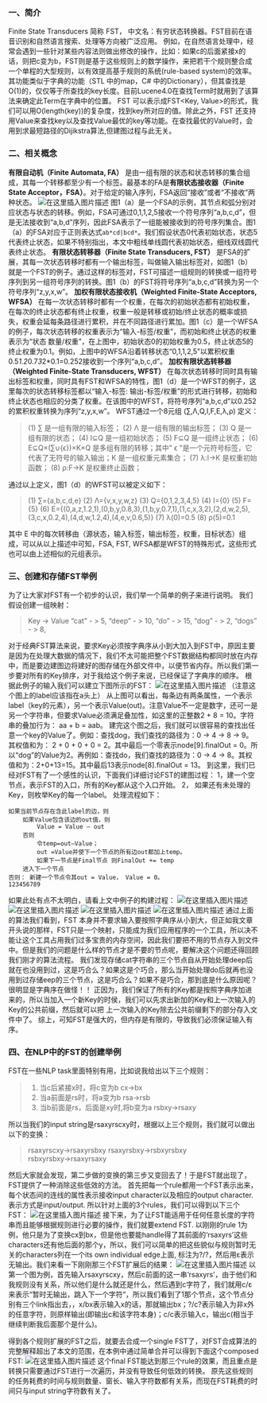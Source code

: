 ### 一、简介

Finite State Transducers 简称 FST， 中文名：有穷状态转换器。FST目前在语音识别和自然语言搜索、处理等方向被广泛应用。
例如，在自然语言处理中，经常会遇到一些针对某些内容法则做出修改的操作，比如：如果c的后面紧接x的话，则把c变为b，FST则是基于这些规则上的数学操作，来把若干个规则整合成一个单程的大型规则，以有效提高基于规则的系统(rule-based system)的效率。
其功能类似于字典的功能（STL 中的map，C# 中的Dictionary），但其查找是O(1)的，仅仅等于所查找的key长度。目前Lucene4.0在查找Term时就用到了该算法来确定此Term在字典中的位置。
FST 可以表示成FST<Key, Value>的形式，我们可以用O(length(key))的复杂度，找到key所对应的值。除此之外，FST 还支持用Value来查找key以及查找Value最优的key等功能。在查找最优的Value时，会用到求最短路径的Dijikstra算法,但建图过程与此无关。

### 二、相关概念

**有限自动机（Finite Automata, FA）** 是由一组有限的状态和状态转移的集合组成，其每一个转移都至少有一个标签。最基本的FA是**有限状态接收器（Finite State Acceptor，FSA）**。对于给定的输入序列，FSA返回“接收”或者“不接收”两种状态。
![在这里插入图片描述](https://img-blog.csdnimg.cn/20190708120822848.jpg?x-oss-process=image/watermark,type_ZmFuZ3poZW5naGVpdGk,shadow_10,text_aHR0cHM6Ly9ibG9nLmNzZG4ubmV0L3Zpdmlhbl9sbA==,size_16,color_FFFFFF,t_70)
图1（a）是一个FSA的示例，其节点和弧分别对应状态与状态的转移。例如，FSA可通过0,1,1,2,5接收一个符号序列“a,b,c,d”，但是无法接收到“a,b,d”序列，因此FSA表示了一组能被接收到的符号序列集合。图1（a）的FSA对应于正则表达式`ab*cd|bcd*`。我们假设状态0代表初始状态，状态5代表终止状态，如果不特别指出，本文中粗线单线圆代表初始状态，细线双线圆代表终止状态。
**有限状态转移器（Finite State Transducers, FST）** 是FSA的扩展，其每一次状态转移时都有一个输出标签，叫做输入输出标签对，如图1（b）就是一个FST的例子。通过这样的标签对，FST可描述一组规则的转换或一组符号序列到另一组符号序列的转换。图1（b）的FST将符号序列“a,b,c,d”转换为另一个符号序列“z,y,x,w”。
**加权有限状态接收机（Weighted Finite-State Acceptors, WFSA）** 在每一次状态转移时都有一个权重，在每次的初始状态都有初始权重，在每次的终止状态都有终止权重，权重一般是转移或初始/终止状态的概率或损失，权重会延每条路径进行累积，并在不同路径进行累加。图1（c）是一个WFSA的例子，每次状态转移的权重表示为“输入-标签/权重”，而初始和终止状态的权重表示为“状态 数量/权重”，在上图中，初始状态0的初始权重为0.5，终止状态5的终止权重为0.1。例如，上图中的WFSA沿着转移状态“0,1,1,2,5”以累积权重0.5*1.2*0.7*3*2*0.1=0.252接收到一个序列“a,b,c,d”。
**加权有限状态转移器（Weighted Finite-State Transducers, WFST）** 在每次状态转移时同时具有输出标签和权重，同时具有FST和WFSA的特性，图1（d）是一个WFST的例子，这里每次的状态转移标签都以“输入-标签: 输出-标签/权重”的形式进行转移，初始和终止状态也相应的分类了权重。在该图中的WFST，将符号序列“a,b,c,d”以0.252的累积权重转换为序列“z,y,x,w”。
WFST通过一个8元组 (∑,Λ,Q,I,F,E,λ,ρ) 定义：

> (1) ∑ 是一组有限的输入标签；
> (2) Λ 是一组有限的输出标签；
> (3) Q 是一组有限的状态；
> (4) I⊆Q 是一组初始状态；
> (5) F⊆Q 是一组终止状态；
> (6) E⊆Q×(∑∪{ϵ})×K×Q 是多组有限的转移；其中" ϵ "是一个元符号标签，它代表了无符号的输入输出；K 是一组权重元素集合；
> (7) λ:I→K 是权重初始函数；
> (8) ρ:F→K 是权重终止函数；

通过以上定义，图1（d）的WFST可以被定义如下：

> (1) ∑={a,b,c,d,e}
> (2) Λ={v,x,y,w,z}
> (3) Q={0,1,2,3,4,5}
> (4) I={0}
> (5) F={5}
> (6) E={(0,a,z,1.2,1),(0,b,y,0.8,3),(1,b,y,0.7,1),(1,c,x,3,2),(2,d,w,2,5),(3,c,x,0.2,4),(4,d,w,1.2,4),(4,e,v,0.6,5)}
> (7) λ(0)=0.5 (8) ρ(5)=0.1

其中 E 中的每次转移由（源状态，输入标签，输出标签，权重，目标状态）组成，可以从以上描述中可知，FSA, FST, WFSA都是WFST的特殊形式，这些形式也可以由上述相似的元组表示。

### 三、创建和存储FST举例

为了让大家对FST有一个初步的认识，我们举一个简单的例子来进行说明。
我们假设创建一组映射：

> Key → Value
> “cat” - > 5,
> “deep” - > 10,
> “do” - > 15,
> “dog” - > 2,
> “dogs” - > 8,

对于经典FST算法来说，要求Key必须按字典序从小到大加入到FST中，原因主要是因为在处理大数据的情况下，我们不太可能把整个FST数据结构都同时放在内存中，而是要边建图边将建好的图存储在外部文件中，以便节省内存。所以我们第一步要对所有的Key排序，对于我给这个例子来说，已经保证了字典序的顺序。
根据此例子的输入我们可以建立下图所示的FST：
![在这里插入图片描述](https://img-blog.csdnimg.cn/2019070811402145.jpg?x-oss-process=image/watermark,type_ZmFuZ3poZW5naGVpdGk,shadow_10,text_aHR0cHM6Ly9ibG9nLmNzZG4ubmV0L3Zpdmlhbl9sbA==,size_16,color_FFFFFF,t_70)
（注意这个图上的label应该指在a头上）
从上图可以看出，每条边有两条属性，一个表示label（key的元素），另一个表示Value(out)。注意Value不一定是数字，还可一是另一个字符串，但要求Value必须满足叠加性，如这里的正整数2 + 8 = 10。字符串的叠加行为： aa + b = aab。
建完这个图之后，我们就可以很容易的查找出任意一个key的Value了。例如：查找dog，我们查找的路径为：0 → 4 → 8 → 9。 其权值和为： 2 + 0 + 0 + 0 = 2。其中最后一个零表示node[9].finalOut = 0。所以“dog”的Value为2。再例如：查找do，我们查找的路径为：0 → 4 → 8。其权值和为：2+0+13=15。其中最后13表示node[8].finalOut = 13。
到这里，我们已经对FST有了一个感性的认识，下面我们详细讨论FST的建图过程：
1，建一个空节点，表示FST的入口，所有的Key都从这个入口开始。
2， 如果还有未处理的Key，则枚举Key的每一个label。
处理流程如下：

```
如果当前节点存在含此label的边，则
	如果Value包含该边的out值，则
		Value = Value – out
	否则
		令temp=out–Value；
		out =Value并使下一个节点的所有边out都加上temp。
		如果下一节点是Final节点 则FinalOut += temp
	进入下一个节点
否则： 新建一个节点令其out = Value， Value = 0。
123456789
```

如果此处有点不太明白，请看上文中例子的构建过程：
![在这里插入图片描述](https://img-blog.csdnimg.cn/2019070811522512.jpg?x-oss-process=image/watermark,type_ZmFuZ3poZW5naGVpdGk,shadow_10,text_aHR0cHM6Ly9ibG9nLmNzZG4ubmV0L3Zpdmlhbl9sbA==,size_16,color_FFFFFF,t_70)
![在这里插入图片描述](https://img-blog.csdnimg.cn/20190708115242827.jpg?x-oss-process=image/watermark,type_ZmFuZ3poZW5naGVpdGk,shadow_10,text_aHR0cHM6Ly9ibG9nLmNzZG4ubmV0L3Zpdmlhbl9sbA==,size_16,color_FFFFFF,t_70)
![在这里插入图片描述](https://img-blog.csdnimg.cn/20190708115327334.jpg?x-oss-process=image/watermark,type_ZmFuZ3poZW5naGVpdGk,shadow_10,text_aHR0cHM6Ly9ibG9nLmNzZG4ubmV0L3Zpdmlhbl9sbA==,size_16,color_FFFFFF,t_70)
![在这里插入图片描述](https://img-blog.csdnimg.cn/20190708115300287.jpg?x-oss-process=image/watermark,type_ZmFuZ3poZW5naGVpdGk,shadow_10,text_aHR0cHM6Ly9ibG9nLmNzZG4ubmV0L3Zpdmlhbl9sbA==,size_16,color_FFFFFF,t_70)
通过上面的算法我们看到，FST 本身并不要求输入要按照字典序从小到大，但正如我文章开头说的那样，FST只是一个映射，只能成为我们应用程序的一个工具，所以决不能让这个工具占用我们过多宝贵的内存空间，因此我们要把不用的节点存入到文件中。但是我们的问题是什么样的节点才是不要的节点呢，要解决这个问题还得回顾我们刚才的算法流程。
我们发现存储cat字符串的三个节点自从开始处理deep后就在也没用到过，这是巧合么？如果这是个巧合，那么当开始处理do后就再也没用到过存储eep的三个节点，这是巧合么？如果不是巧合，那到底是什么原因呢？很明显是字典序在做怪！！
正因为，我们保证了所有的Key都是按照字典序加进来的，所以当加入一个新Key的时侯，我们可以先求出新加的Key和上一次输入的Key的公共前缀，然后就可以把 上一次输入的Key除去公共前缀剩下的部分存入文件中了。
综上，可知FST是强大的，但内存是有限的，导致我们必须保证输入有序。

### 四、在NLP中的FST的创建举例

FST在一些NLP task里面特别有用，比如说我给出以下三个规则：

> 1. 当c后紧接x时，将c变为b cx→bx
> 2. 当a前面是rs时，将a变为b rsa→rsb
> 3. 当b前面是rs，后面是xy时,将b变为a rsbxy→rsaxy

所以当我们的input string是rsaxyrscxy时，根据以上三个规则，我们就可以做出以下的变换：

> rsaxyrscxy→rsaxyrsbxy rsaxyrsbxy→rsbxyrsbxy rsbxyrsbxy→rsaxyrsaxy

然后大家就会发现，第二步做的变换的第三步又变回去了！于是FST就出现了，FST提供了一种消除这些低效的方法。
首先把每一个rule都用一个FST表示出来，每个状态间的连线的属性表示接收input character以及相应的output character. 表示方式是input/output. 所以针对上面的3个rules，我们可以得到以下三个FST：
![在这里插入图片描述](https://img-blog.csdnimg.cn/20190708144131809.jpg)
接下来，为了让FST能适用于任何任意长度的字符串而且能够根据规则进行必要的操作，我们就要extend FST.
以刚刚的rule 1为例，他只是为了变换cx到bx，但是他也要能handle得了其前面的‘rsaxyrs’这些characters还有他后面的那个y，所以，我们可以简单的把这些貌似与规则暂时无关的characters列在一个its own individual edge上面, 标注为?/?，然后用ε表示无输出。我们来看一下刚刚那三个FST扩展后的结果：
![在这里插入图片描述](https://img-blog.csdnimg.cn/2019070814465149.jpg?x-oss-process=image/watermark,type_ZmFuZ3poZW5naGVpdGk,shadow_10,text_aHR0cHM6Ly9ibG9nLmNzZG4ubmV0L3Zpdmlhbl9sbA==,size_16,color_FFFFFF,t_70)
以第一个图为例，首先输入rsaxyrscxy，然后c前面的这一串‘rsaxyrs’，由于他们和我规则没有关系，所以他们是什么就还是什么，然后遇到c字符了，我们就用c/ε 来表示“暂时无输出，跳入下一个字符”，所以我们看到了1那个节点，这个节点分别有三个link指出去，，x/bx表示输入x的话，那就输出bx；?/c?表示输入为非x外的任意字符，则原样输出(即输出c和该字符本身)；c/c表示输入c，输出c(相当于继续判断我后面那个是什么)。

得到各个规则扩展的FST之后，就要去合成一个single FST了，对FST合成算法的完整解释超出了本文的范围，在本例中通过简单合并可以得到下面这个composed FST:
![在这里插入图片描述](https://img-blog.csdnimg.cn/20190708145003661.jpg?x-oss-process=image/watermark,type_ZmFuZ3poZW5naGVpdGk,shadow_10,text_aHR0cHM6Ly9ibG9nLmNzZG4ubmV0L3Zpdmlhbl9sbA==,size_16,color_FFFFFF,t_70)
这个final FST能达到那三个rule的效果，而且重点是转换只需要通过FST进行一次遍历，并没有导致任何低效的转换。 原先这些规则的任务耗费的时间与规则数量、窗长、输入字符数都有关系，而现在FST耗费的时间只与input string字符数有关了。